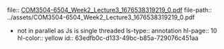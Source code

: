 file:: [COM3504-6504_Week2_Lecture3_1676538319219_0.pdf](../assets/COM3504-6504_Week2_Lecture3_1676538319219_0.pdf)
file-path:: ../assets/COM3504-6504_Week2_Lecture3_1676538319219_0.pdf

- not in parallel as Js is single threaded
  ls-type:: annotation
  hl-page:: 10
  hl-color:: yellow
  id:: 63edfb0c-d133-49bc-b85a-729076c451aa